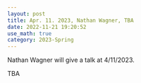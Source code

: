 ```yaml
---
layout: post
title: Apr. 11. 2023, Nathan Wagner, TBA
date: 2022-11-21 19:20:52
use_math: true
category: 2023-Spring
---
```

 
Nathan Wagner will give a talk at 4/11/2023. 

TBA
